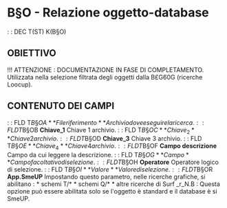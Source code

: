 # B§O - Relazione oggetto-database
 :  : DEC T(ST) K(B§O)
## OBIETTIVO
!!! ATTENZIONE :  DOCUMENTAZIONE IN FASE DI COMPLETAMENTO.
Utilizzata nella selezione filtrata degli oggetti dalla B£G60G (ricerche Loocup).
## CONTENUTO DEI CAMPI
 :  : FLD T$B§OA **File riferimento**
Archivio dove eseguire la ricerca.
 :  : FLD T$B§OB **Chiave_1**
Chiave 1 archivio.
 :  : FLD T$B§OC **Chiave_2**
Chiave 2 archivio.
 :  : FLD T$B§OD **Chiave_3**
Chiave 3 archivio.
 :  : FLD T$B§OE **Chiave_4**
Chiave 4 archivio.
 :  : FLD T$B§OF **Campo descrizione**
Campo da cui leggere la descrizione.
 :  : FLD T$B§OG **Campo**
Campo facoltativo di selezione.
 :  : FLD T$B§OH **Operatore**
Operatore logico di selezione.
 :  : FLD T$B§OI **Valore**
Valore di selezione.
 :  : FLD T$B§OR **App.SmeUP**
Impostando questo parametro, nelle ricerche grafiche, si abilitano : 
\* schemi T/\*
\* schemi Q/\*
\* altre ricerche di Surf
_r_N.B : Questa opzione può essere abilitata solo se l'oggetto è standard e il database è si SmeUP.
